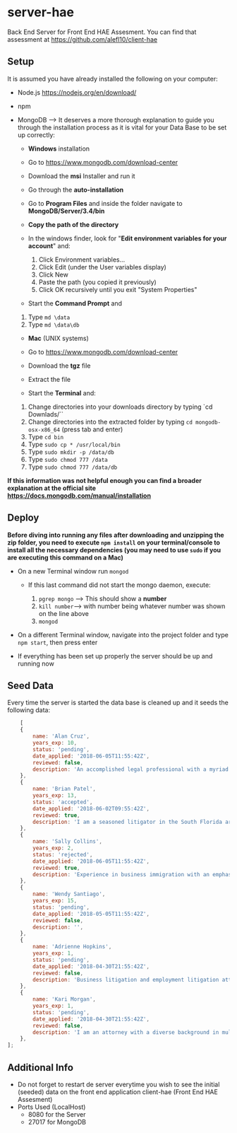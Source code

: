 # server-hae

Back End Server for Front End HAE Assesment. You can find that assessment at
<https://github.com/alefl10/client-hae>

## **Setup**

It is assumed you have already installed the following on your computer:

- Node.js <https://nodejs.org/en/download/>
- npm
- MongoDB --> It deserves a more thorough explanation to guide you through the installation process as it is vital for your Data Base to be set up correctly:

    - **Windows** installation

    - Go to <https://www.mongodb.com/download-center>
    - Download the **msi** Installer and run it
    - Go through the **auto-installation**
    - Go to **Program Files** and inside the folder navigate to **MongoDB/Server/3.4/bin**
    - **Copy the path of the directory**
    - In the windows finder, look for "**Edit environment variables for your account**" and:

        1. Click Environment variables...
        2. Click Edit (under the User variables display)
        3. Click New
        4. Paste the path (you copied it previously)
        5. Click OK recursively until you exit "System Properties"

    - Start the **Command Prompt** and

    1. Type `md \data`
    2. Type `md \data\db`

    - **Mac** (UNIX systems)

    - Go to <https://www.mongodb.com/download-center>
    - Download the **tgz** file
    - Extract the file
    - Start the **Terminal** and:

    1. Change directories into your downloads directory by typing `cd Downlads/``
    2. Change directories into the extracted folder by typing `cd mongodb-osx-x86_64` (press tab and enter)
    3. Type `cd bin`
    4. Type `sudo cp * /usr/local/bin`
    5. Type `sudo mkdir -p /data/db`
    6. Type `sudo chmod 777 /data`
    7. Type `sudo chmod 777 /data/db`
    
**If this information was not helpful enough you can find a broader explanation at the official site
<https://docs.mongodb.com/manual/installation>**

## **Deploy**

**Before diving into running any files after downloading and unzipping the zip folder, you need to execute `npm install` on your terminal/console to install all the necessary dependencies (you may need to use `sudo` if you are executing this command on a Mac)**

- On a new Terminal window run `mongod`

    - If this last command did not start the mongo daemon, execute:

        1. `pgrep mongo` --> This should show a **number**
        2. `kill number`--> with number being whatever number was shown on the line above
        3. `mongod`

- On a different Terminal window, navigate into the project folder and type `npm start`, then press enter 

- If everything has been set up properly the server should be up and running now


## Seed Data

Every time the server is started the data base is cleaned up and it seeds the following data:

```javascript
    [
    {
        name: 'Alan Cruz',
        years_exp: 10,
        status: 'pending',
        date_applied: '2018-06-05T11:55:42Z',
        reviewed: false,
        description: 'An accomplished legal professional with a myriad of experience and a stellar reputation for handling all facets of litigation and trial practice.  An analytical and strategic thinker with a firm understanding of the drivers and interests impacting litigation, the legal ramifications of the workplace disciplinary process and the overall dynamics of attorney-client relations. Licensed to practice in Pennsylvania, New Jersey and the District of Columbia.',
    },
    {
        name: 'Brian Patel',
        years_exp: 13,
        status: 'accepted',
        date_applied: '2018-06-02T09:55:42Z',
        reviewed: true,
        description: 'I am a seasoned litigator in the South Florida area with 10 years worth of experience in construction, maritime and insurance defense. My current practice involves real estate (litigation and transactional) and family law as well. In addition to extensive in-court experience, I offer excellent legal research and writing skills and a dedicated focus on the timely delivery of high quality product.',
    },
    {
        name: 'Sally Collins',
        years_exp: 2,
        status: 'rejected',
        date_applied: '2018-06-05T11:55:42Z',
        reviewed: true,
        description: 'Experience in business immigration with an emphasis on the preparation, review and analysis of immigrant (PERM, I-140 immigrant petitions and AOS applications) and nonimmigrant (L-1A, L-1B, H-1B, O-1) visa petitions and applications. Work directly with large multinational clients in a broad spectrum of global industries. Advise on mergers, acquisitions and corporate reorganizations issues to ensure compliance with immigration regulations. In charge of responding to NOIR, RFE and audits.',
    },
    {
        name: 'Wendy Santiago',
        years_exp: 15,
        status: 'pending',
        date_applied: '2018-05-05T11:55:42Z',
        reviewed: false,
        description: '',
    },
    {
        name: 'Adrienne Hopkins',
        years_exp: 1,
        status: 'pending',
        date_applied: '2018-04-30T21:55:42Z',
        reviewed: false,
        description: 'Business litigation and employment litigation attorney; former law review editor; worked at top firms in Dallas, Texas for seven years before forming a private practice.',
    },
    {
        name: 'Kari Morgan',
        years_exp: 1,
        status: 'pending',
        date_applied: '2018-04-30T21:55:42Z',
        reviewed: false,
        description: 'I am an attorney with a diverse background in multiple areas of practice. I have counseled banks, corporations, and individuals at both state and federal levels.',
    },
];
```

## **Additional Info**

- Do not forget to restart de server everytime you wish to see the initial (seeded) data on the front end application client-hae (Front End HAE  Assesment)
- Ports Used (LocalHost)
    - 8080 for the Server
    - 27017 for MongoDB
